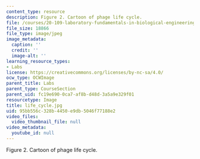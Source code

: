 ```yaml
---
content_type: resource
description: Figure 2. Cartoon of phage life cycle.
file: /courses/20-109-laboratory-fundamentals-in-biological-engineering-fall-2007/95bb556c328b4450e9db5046f77188e2_life_cycle.jpg
file_size: 18866
file_type: image/jpeg
image_metadata:
  caption: ''
  credit: ''
  image-alt: ''
learning_resource_types:
- Labs
license: https://creativecommons.org/licenses/by-nc-sa/4.0/
ocw_type: OCWImage
parent_title: Labs
parent_type: CourseSection
parent_uid: fc19e690-0ca7-af8b-d48d-3a5a9e329f01
resourcetype: Image
title: life_cycle.jpg
uid: 95bb556c-328b-4450-e9db-5046f77188e2
video_files:
  video_thumbnail_file: null
video_metadata:
  youtube_id: null
---
```

Figure 2. Cartoon of phage life cycle.